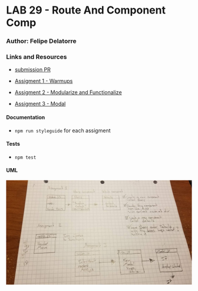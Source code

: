 # LAB 29 - Route And Component Comp

### Author: Felipe Delatorre

### Links and Resources
* [submission PR](http://xyz.com)

* [Assigment 1 - Warmups](https://codesandbox.io/embed/lab-29-warmup-mdd7p)

* [Assigment 2 - Modularize and Functionalize](https://codesandbox.io/embed/lab-29-mod-and-func-zzl8z)
* [Assigment 3 - Modal](https://codesandbox.io/embed/lab-29-modal-of0jj)

#### Documentation
  * `npm run styleguide` for each assigment
  
#### Tests
* `npm test`

#### UML
![](./assets/lab29.jpg)
